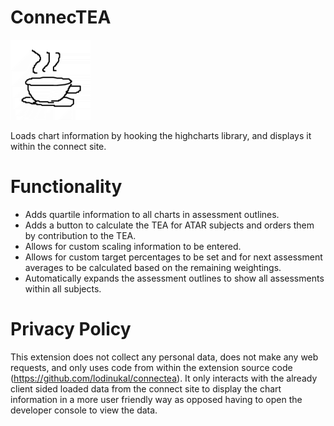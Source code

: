 # ConnecTEA

![ConnecTEA Logo](https://raw.githubusercontent.com/lodinukal/connectea/main/icon.png)

Loads chart information by hooking the highcharts library, and displays it within the connect site.

# Functionality
- Adds quartile information to all charts in assessment outlines.
- Adds a button to calculate the TEA for ATAR subjects and orders them by contribution to the TEA.
- Allows for custom scaling information to be entered.
- Allows for custom target percentages to be set and for next assessment averages to be calculated based on the remaining weightings.
- Automatically expands the assessment outlines to show all assessments within all subjects.

# Privacy Policy

This extension does not collect any personal data, does not make any web requests, and only uses code from within the extension source code (https://github.com/lodinukal/connectea). It only interacts with the already client sided loaded data from the connect site to display the chart information in a more user friendly way as opposed having to open the developer console to view the data.